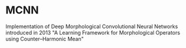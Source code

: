 # MCNN
Implementation of Deep Morphological Convolutional Neural Networks introduced in 2013 "A Learning Framework for Morphological Operators using Counter–Harmonic Mean"

